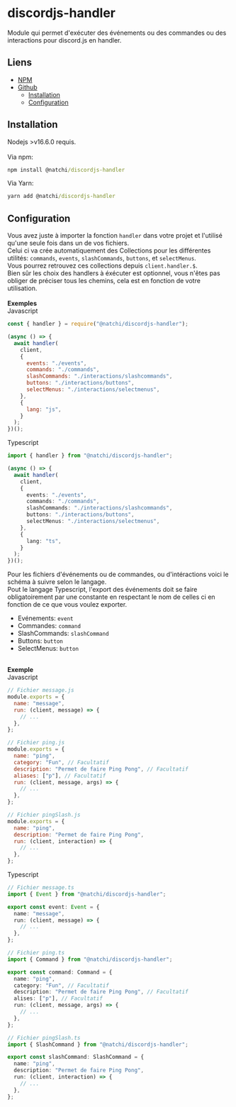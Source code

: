 # discordjs-handler

Module qui permet d'exécuter des événements ou des commandes ou des interactions pour discord.js en handler.

## Liens

- [NPM](https://www.npmjs.com/package/@natchi/discordjs-handler)
- [Github](https://github.com/Natchi59/discordjs-handler)
  - [Installation](https://github.com/Natchi59/discordjs-handler#installation)
  - [Configuration](https://github.com/Natchi59/discordjs-handler#configuration)

## Installation

Nodejs >v16.6.0 requis.  
<br/>Via npm:

```cmd
npm install @natchi/discordjs-handler
```

Via Yarn:

```cmd
yarn add @natchi/discordjs-handler
```

## Configuration

Vous avez juste à importer la fonction `handler` dans votre projet et l'utilisé qu'une seule fois dans un de vos fichiers.  
Celui ci va crée automatiquement des Collections pour les différentes utilités: `commands`, `events`, `slashCommands`, `buttons`, et `selectMenus`.  
Vous pourrez retrouvez ces collections depuis `client.handler.$`.  
Bien sûr les choix des handlers à éxécuter est optionnel, vous n'êtes pas obliger de préciser tous les chemins, cela est en fonction de votre utilisation.  
<br />**Exemples**  
Javascript

```js
const { handler } = require("@natchi/discordjs-handler");

(async () => {
  await handler(
    client,
    {
      events: "./events",
      commands: "./commands",
      slashCommands: "./interactions/slashcommands",
      buttons: "./interactions/buttons",
      selectMenus: "./interactions/selectmenus",
    },
    {
      lang: "js",
    }
  );
})();
```

Typescript

```ts
import { handler } from "@natchi/discordjs-handler";

(async () => {
  await handler(
    client,
    {
      events: "./events",
      commands: "./commands",
      slashCommands: "./interactions/slashcommands",
      buttons: "./interactions/buttons",
      selectMenus: "./interactions/selectmenus",
    },
    {
      lang: "ts",
    }
  );
})();
```

Pour les fichiers d'événements ou de commandes, ou d'intéractions voici le schéma à suivre selon le langage.  
Pout le langage Typescript, l'export des événements doit se faire obligatoirement par une constante en respectant le nom de celles ci en fonction de ce que vous voulez exporter.  
- Evénements: `event`
- Commandes: `command`
- SlashCommands: `slashCommand`
- Buttons: `button`
- SelectMenus: `button`

<br />**Exemple**  
Javascript

```js
// Fichier message.js
module.exports = {
  name: "message",
  run: (client, message) => {
    // ...
  },
};

// Fichier ping.js
module.exports = {
  name: "ping",
  category: "Fun", // Facultatif
  description: "Permet de faire Ping Pong", // Facultatif
  aliases: ["p"], // Facultatif
  run: (client, message, args) => {
    // ...
  },
};

// Fichier pingSlash.js
module.exports = {
  name: "ping",
  description: "Permet de faire Ping Pong",
  run: (client, interaction) => {
    // ...
  },
};
```

Typescript

```ts
// Fichier message.ts
import { Event } from "@natchi/discordjs-handler";

export const event: Event = {
  name: "message",
  run: (client, message) => {
    // ...
  },
};

// Fichier ping.ts
import { Command } from "@natchi/discordjs-handler";

export const command: Command = {
  name: "ping",
  category: "Fun", // Facultatif
  description: "Permet de faire Ping Pong", // Facultatif
  alises: ["p"], // Facultatif
  run: (client, message, args) => {
    // ...
  },
};

// Fichier pingSlash.ts
import { SlashCommand } from "@natchi/discordjs-handler";

export const slashCommand: SlashCommand = {
  name: "ping",
  description: "Permet de faire Ping Pong",
  run: (client, interaction) => {
    // ...
  },
};
```
